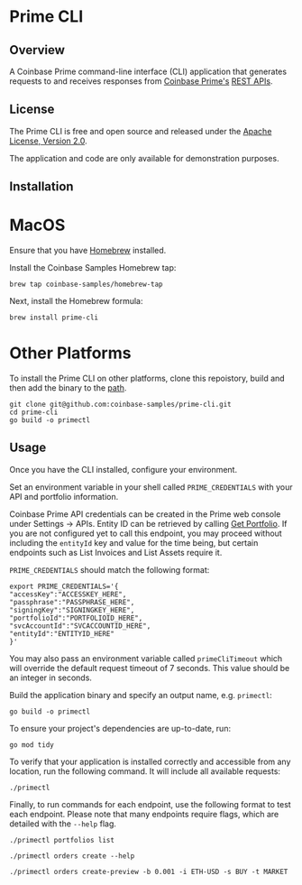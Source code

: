 # Prime CLI

## Overview

A Coinbase Prime command-line interface (CLI) application that generates requests to and receives responses from [Coinbase Prime's](https://prime.coinbase.com/) [REST APIs](https://docs.cloud.coinbase.com/prime/reference).

## License

The Prime CLI is free and open source and released under the [Apache License, Version 2.0](LICENSE.txt).

The application and code are only available for demonstration purposes.

## Installation

# MacOS

Ensure that you have [Homebrew](https://brew.sh/) installed.

Install the Coinbase Samples Homebrew tap:

```
brew tap coinbase-samples/homebrew-tap
```

Next, install the Homebrew formula:

```
brew install prime-cli
```

# Other Platforms

To install the Prime CLI on other platforms, clone this repoistory, build and then add the binary to the [path](https://en.wikipedia.org/wiki/PATH_(variable)).

```
git clone git@github.com:coinbase-samples/prime-cli.git
cd prime-cli
go build -o primectl
```

## Usage

Once you have the CLI installed, configure your environment.

Set an environment variable in your shell called `PRIME_CREDENTIALS` with your API and portfolio information.

Coinbase Prime API credentials can be created in the Prime web console under Settings -> APIs. Entity ID can be retrieved by calling [Get Portfolio](https://docs.cloud.coinbase.com/prime/reference/primerestapi_getportfolio). If you are not configured yet to call this endpoint, you may proceed without including the `entityId` key and value for the time being, but certain endpoints such as List Invoices and List Assets require it.

`PRIME_CREDENTIALS` should match the following format:
```
export PRIME_CREDENTIALS='{
"accessKey":"ACCESSKEY_HERE",
"passphrase":"PASSPHRASE_HERE",
"signingKey":"SIGNINGKEY_HERE",
"portfolioId":"PORTFOLIOID_HERE",
"svcAccountId":"SVCACCOUNTID_HERE",
"entityId":"ENTITYID_HERE"
}'
```

You may also pass an environment variable called `primeCliTimeout` which will override the default request timeout of 7 seconds. This value should be an integer in seconds.

Build the application binary and specify an output name, e.g. `primectl`:

```
go build -o primectl
```

To ensure your project's dependencies are up-to-date, run:
```
go mod tidy
```

To verify that your application is installed correctly and accessible from any location, run the following command. It will include all available requests:

```
./primectl
```

Finally, to run commands for each endpoint, use the following format to test each endpoint. Please note that many endpoints require flags, which are detailed with the `--help` flag.

```
./primectl portfolios list
```

```
./primectl orders create --help
```

```
./primectl orders create-preview -b 0.001 -i ETH-USD -s BUY -t MARKET
```
